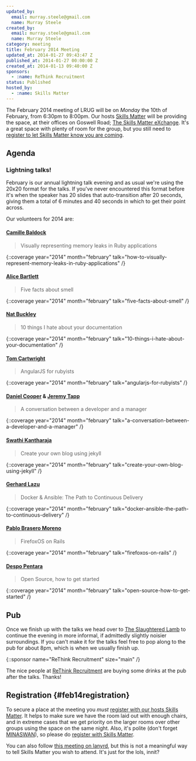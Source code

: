 ```yaml
---
updated_by:
  email: murray.steele@gmail.com
  name: Murray Steele
created_by:
  email: murray.steele@gmail.com
  name: Murray Steele
category: meeting
title: February 2014 Meeting
updated_at: 2014-01-27 09:43:47 Z
published_at: 2014-01-27 00:00:00 Z
created_at: 2014-01-13 09:40:00 Z
sponsors:
  - :name: ReThink Recruitment
status: Published
hosted_by:
  - :name: Skills Matter
---
```


The February 2014 meeting of LRUG will be on *Monday* the 10th of February, from 6:30pm to 8:00pm.  Our hosts [Skills Matter](http://skillsmatter.com/) will be providing the space, at their offices on Goswell Road; [The Skills Matter eXchange](http://skillsmatter.com/location-details/design-architecture/484/96).  It's a great space with plenty of room for the group, but you still need to <a href="#feb14registration">register to let Skills Matter know you are coming</a>.

## Agenda

### Lightning talks!

February is our annual lightning talk evening and as usual we're using the 20x20 format for the talks.  If you've never encountered this format before it's when the speaker has 20 slides that auto-transition after 20 seconds, giving them a total of 6 minutes and 40 seconds in which to get their point across.

Our volunteers for 2014 are:

#### [Camille Baldock](http://camillebaldock.co.uk/)

> Visually representing memory leaks in Ruby applications

{::coverage year="2014" month="february" talk="how-to-visually-represent-memory-leaks-in-ruby-applications" /}

#### [Alice Bartlett](http://alicebartlett.co.uk/)

> Five facts about smell

{::coverage year="2014" month="february" talk="five-facts-about-smell" /}

#### [Nat Buckley](http://ntlk.net/)

> 10 things I hate about your documentation

{::coverage year="2014" month="february" talk="10-things-i-hate-about-your-documentation" /}

#### [Tom Cartwright](http://www.tomcartwright.net/)

> AngularJS for rubyists

{::coverage year="2014" month="february" talk="angularjs-for-rubyists" /}

#### [Daniel Cooper](https://twitter.com/daniel_cooper) & [Jeremy Tapp](https://twitter.com/JeremyTapp)

> A conversation between a developer and a manager

{::coverage year="2014" month="february" talk="a-conversation-between-a-developer-and-a-manager" /}

#### [Swathi Kantharaja](http://www.swathik.com/)

> Create your own blog using jekyll

{::coverage year="2014" month="february" talk="create-your-own-blog-using-jekyll" /}

#### [Gerhard Lazu](http://gerhardlazu.com/)

> Docker & Ansible: The Path to Continuous Delivery

{::coverage year="2014" month="february" talk="docker-ansible-the-path-to-continuous-delivery" /}


#### [Pablo Brasero Moreno](http://www.pablobm.com/)

> FirefoxOS on Rails

{::coverage year="2014" month="february" talk="firefoxos-on-rails" /}

#### [Despo Pentara](https://twitter.com/despo)

> Open Source, how to get started

{::coverage year="2014" month="february" talk="open-source-how-to-get-started" /}

## Pub

Once we finish up with the talks we head over to [The Slaughtered Lamb](http://www.theslaughteredlambpub.com/) to continue the evening in more informal, if admittedly slightly noisier surroundings.  If you can't make it for the talks feel free to pop along to the pub for about 8pm, which is when we usually finish up.

{::sponsor name="ReThink Recruitment" size="main" /}

The nice people at [ReThink Recruitment](http://www.rethink-recruitment.com/) are buying some drinks at the pub after the talks.  Thanks!

## Registration {#feb14registration}

To secure a place at the meeting you *must* [register with our hosts Skills Matter](https://skillsmatter.com/meetups/6190-london-ruby-lightning-talks).  It helps to make sure we have the room laid out with enough chairs, and in extreme cases that we get priority on the larger rooms over other groups using the space on the same night.  Also, it's polite (don't forget [MINASWAN](http://oreilly.com/ruby/excerpts/ruby-learning-rails/ruby-glossary.html#I_indexterm_d1e32036)), so please do [register with Skills Matter](https://skillsmatter.com/meetups/6190-london-ruby-lightning-talks).

You can also follow [this meeting on lanyrd](http://lanyrd.com/2014/lrug-february/), but this is not a meaningful way to tell Skills Matter you wish to attend.  It's just for the lols, innit?
